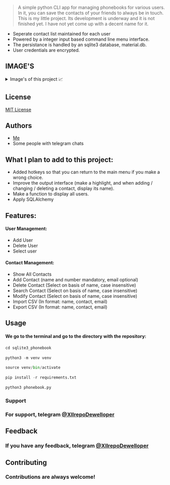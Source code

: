 > A simple python CLI app for managing phonebooks for various users. In it, you can save the contacts of your friends to 
> always be in touch. This is my little project. Its development is underway and it is not finished yet. I have not yet 
> come up with a decent name for it.

- Seperate contact list maintained for each user
- Powered by a integer input based command line menu interface.  
- The persistance is handled by an sqlite3 database, material.db.
- User credentials are encrypted.

## IMAGE'S

<details>
<summary>
Image's of this project 📈
</summary>
<img src="https://github.com/tendil/sqlite3-phonebook/blob/main/static/user_menu.png" height="400" width="400">
<img src="https://github.com/tendil/sqlite3-phonebook/blob/main/static/add_user.png" height="400" width="400">
<img src="https://github.com/tendil/sqlite3-phonebook/blob/main/static/contact_menu.png" height="400" width="400">
<img src="https://github.com/tendil/sqlite3-phonebook/blob/main/static/show_all_contacts.png" height="400" width="400">
<img src="https://github.com/tendil/sqlite3-phonebook/blob/main/static/export.png" height="400" width="800">
</details>


## License

[MIT License](https://ru.wikipedia.org/wiki/%D0%9B%D0%B8%D1%86%D0%B5%D0%BD%D0%B7%D0%B8%D1%8F_MIT)

## Authors

* <a href="https://github.com/tendil">Me</a>
* Some people with telegram chats 

## What I plan to add to this project:
-  Added hotkeys so that you can return to the main menu if you make a wrong choice.
- Improve the output interface (make a highlight, and when adding / changing / deleting a contact, display its name).
- Make a function to display all users. 
- Apply SQLAlchemy
## Features:
#### User Management:
- Add User
- Delete User
- Select user

#### Contact Management:
- Show All Contacts
- Add Contact (name and number mandatory, email optional)
- Delete Contact (Select on basis of name, case insensitive)
- Search Contact (Select on basis of name, case insensitive)
- Modify Contact (Select on basis of name, case insensitive)
- Import CSV (In format: name, contact, email)
- Export CSV (In format: name, contact, email)

## Usage

#### We go to the terminal and go to the directory with the repository:

```python
cd sqlite3_phonebook
```

```python
python3 -m venv venv
```

```python
source venv/bin/activate
 ```

```python
pip install -r requirements.txt
```

```python
python3 phonebook.py
```

### Support

### For support, telegram [@XllrepoDewelloper](https://t.me/XllrepoDewelloper)

## Feedback

### If you have any feedback, telegram [@XllrepoDewelloper](https://t.me/XllrepoDewelloper)

## Contributing

### Contributions are always welcome!

